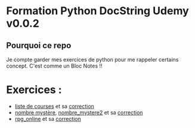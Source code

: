 # Formation Python DocString Udemy v0.0.2

## Pourquoi ce repo
Je compte garder mes exercices de python pour me rappeler certains concept.
C'est comme un Bloc Notes !!

# Exercices :
- [liste de courses](/Exercices/liste_de_course.py) et sa [correction](/Exercices/liste_de_course_correction.py)
- [nombre mystère](/Exercices/nombre_mystere.py), [nombre_mystere2](/Exercices/nombre_mystere2.py) et sa [correction](/Exercices/nombre_mystere_correction.py)
- [rpg_online](/Exercices/rpg_online.py) et sa [correction](/Exercices/rpg_online_correction.py)